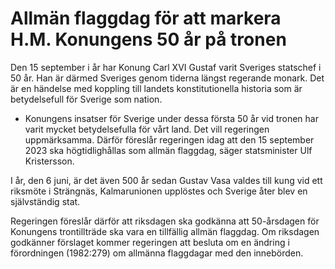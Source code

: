 # Allmän flaggdag för att markera H.M. Konungens 50 år på tronen

Den 15 september i år har Konung Carl XVI Gustaf varit Sveriges statschef i 50 år. Han är därmed Sveriges genom tiderna längst regerande monark. Det är en händelse med koppling till landets konstitutionella historia som är betydelsefull för Sverige som nation.

- Konungens insatser för Sverige under dessa första 50 år vid tronen har varit mycket betydelsefulla för vårt land. Det vill regeringen uppmärksamma. Därför föreslår regeringen idag att den 15 september 2023 ska högtidlighållas som allmän flaggdag, säger statsminister Ulf Kristersson.

I år, den 6 juni, är det även 500 år sedan Gustav Vasa valdes till kung vid ett riksmöte i Strängnäs, Kalmarunionen upplöstes och Sverige åter blev en självständig stat.

Regeringen föreslår därför att riksdagen ska godkänna att 50-årsdagen för Konungens trontillträde ska vara en tillfällig allmän flaggdag. Om riksdagen godkänner förslaget kommer regeringen att besluta om en ändring i förordningen (1982:279) om allmänna flaggdagar med den innebörden.
